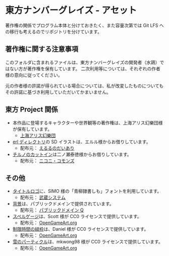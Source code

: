 # 東方ナンバーグレイズ - アセット

著作権の関係でプログラム本体と分けておきたく、また容量次第では Git LFS への移行も考えるのでリポジトリを分けています。

## 著作権に関する注意事項

このフォルダに含まれるファイルは、東方ナンバーグレイズの開発者（水鶏）ではない方が著作権を保有しています。
二次利用等については、それぞれの作者様の意向に従ってください。

元の作者様の許諾が得られている場合については、私が改変したものについてもその許諾に基づき利用していただいてかまいません。

## 東方 Project 関係

- 本作品に登場するキャラクターや世界観等の著作権は、上海アリス幻樂団様が保有しています。
  - [上海アリス幻樂団](http://www16.big.or.jp/~zun/)
- [erl ディレクトリ](./res/erl/)の SD イラストは、エルル様からお借りしています。
  - 配布元： [えるるのだいあり](http://erl.hatenablog.jp)
- [チルノのカットイン](./res/cutin-chillno.png)は二ノ瀬泰徳様からお借りしています。
  - 配布元： [ニコニ・コモンズ](http://commons.nicovideo.jp/material/nc157325)

## その他

- [タイトルロゴ](./title-logo.png)に、SIMO 様の「青柳隷書しも」フォントを利用しています。
  - 配布元： [武蔵システム](https://opentype.jp/)
- [背景](./res/bg-mari-sensu.png)は、パブリックドメインで提供されています。
  - 配布元： [パブリックドメイン Q](https://publicdomainq.net/temari-balls-hand-fans-0001396/)
- [スペルゲージ](./res/spell-gauge-full.png)は、Scott 様が CC0 ライセンスで提供しています。
  - 配布元： [OpenGameArt.org](https://opengameart.org/content/health-bar-kit)
- [制限時間の緑枠](./res/window_green.png)は、Daniel 様が CC0 ライセンスで提供しています。
  - 配布元： [OpenGameArt.org](https://opengameart.org/content/window-frame)
- [雪のパーティクル](./res/snowflake.png)は、mkwong98 様が CC0 ライセンスで提供しています。
  - 配布元： [OpenGameArt.org](https://opengameart.org/content/snow-flake)
